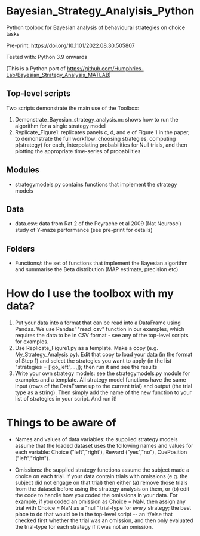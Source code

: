 # Bayesian_Strategy_Analyisis_Python

Python toolbox for Bayesian analysis of behavioural strategies on choice tasks

Pre-print: https://doi.org/10.1101/2022.08.30.505807

Tested with: Python 3.9 onwards

(This is a Python port of https://github.com/Humphries-Lab/Bayesian_Strategy_Analysis_MATLAB)

## Top-level scripts
Two scripts demonstrate the main use of the Toolbox:
1. Demonstrate_Bayesian_strategy_analysis.m: shows how to run the algorithm for a single strategy model  
2. Replicate_Figure1: replicates panels c, d, and e of Figure 1 in the paper, to demonstrate the full workflow: choosing strategies, computing p(strategy) for each, interpolating probabilities for Null trials, and then plotting the appropriate time-series of probabilities

## Modules
- strategymodels.py contains functions that implement the strategy models

## Data
- data.csv: data from Rat 2 of the Peyrache et al 2009 (Nat Neurosci) study of Y-maze performance (see pre-print for details)

## Folders
- Functions/: the set of functions that implement the Bayesian algorithm and summarise the Beta distribution (MAP estimate, precision etc)

# How do I use the toolbox with my data?
1. Put your data into a format that can be read into a DataFrame using Pandas. We use Pandas' "read_csv" function in our examples, which requires the data to be in CSV format - see any of the top-level scripts for examples. 
2. Use Replicate_Figure1.py as a template. Make a copy (e.g. My_Strategy_Analysis.py). Edit that copy to load your data (in the format of Step 1) and select the strategies you want to apply (in the list "strategies = ['go_left',...,]); then run it and see the results
3. Write your own strategy models: see the strategymodels.py module for examples and a template. All strategy model functions have the same input (rows of the DataFrame up to the current trial) and output (the trial type as a string). Then simply add the name of the new function to your list of strategies in your script. And run it!

# Things to be aware of
- Names and values of data variables: the supplied strategy models assume that the loaded dataset uses the following names and values for each variable: Choice ("left","right'), Reward ("yes","no"), CuePosition ("left","right"). 

- Omissions: the supplied strategy functions assume the subject made a choice on each trial. If your data contain trials with omissions (e.g. the subject did not engage on that trial) then either (a) remove those trials from the dataset before using the strategy analysis on them, or (b) edit the code to handle how you coded the omissions in your data. For example, if you coded an omission as Choice = NaN, then assign any trial with Choice = NaN as a "null" trial-type for *every* strategy; the best place to do that would be in the top-level script -- an if/else that checked first whether the trial was an omission, and then only evaluated the trial-type for each strategy if it was not an omission.
